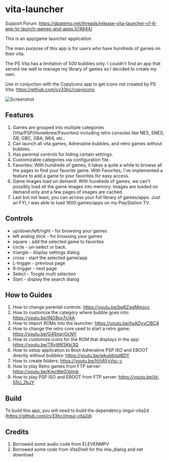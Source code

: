 # vita-launcher

Support Forum:
https://gbatemp.net/threads/release-vita-launcher-v1-6-app-to-launch-games-and-apps.574644/

This is an app/game launcher application.

The main purpose of this app is for users who have hundreds of games on their vita.

The PS Vita has a limitation of 500 bubbles only. I couldn't find an app that served me well
to manage my library of games so I decided to create my own.

Use in conjuction with the CopyIcons app to get icons not created by PS Vita: https://github.com/cy33hc/copyicons

![Screenshot](screenshot.jpg)

## Features

1. Games are grouped into multiple categories (Vita/PSP/Homebrew/Favorites) including retro consoles like NES, SNES, GB, GBC, GBA, N64, etc..
2. Can launch all vita games, Adrenaline bubbles, and retro games without bubbles.
3. Has parental controls for hiding certain settings.
4. Customizable categories via configuration file.
3. Favorites: With hundreds of games, it takes a quite a while to browse all the pages to find your favorite game. With Favorites, I've implemented a feature to add a game to your favorites for easy access.
4. Game images load on demand: With hundreds of games, we can't possibly load all the game images into memory. Images are loaded on demand only and a few pages of images are cached.
5. Last but not least, you can access your full library of games/apps. Just an FYI, I was able to load 1600 games/apps on my PlayStation TV.

## Controls

- up/down/left/right - for browsing your games 
- left analog stick - for browsing your games
- square - add the selected game to favorites
- circle - un-select or back.
- triangle - display settings dialog.
- cross - start the selected game/app
- L-trigger - previous page
- R-trigger - next page
- Select - Toogle multi selection
- Start - display the search dialog

## How to Guides
1. How to change parental controls: https://youtu.be/bq6ZggMmocc
2. How to customize the category where bubble goes into: https://youtu.be/lNG8ox7cj4A
3. How to import ROMs into the launcher: https://youtu.be/hsADyvClBC4
4. How to change the retro core used to start a retro game: https://youtu.be/G49xqrjOcNY
5. How to customize icons for the ROM that displays in the app: https://youtu.be/TRvWKSKki3Q
6. How to setup application to Boot Adrenaline PSP ISO and EBOOT directly without bubbles: https://youtu.be/wkubbIsd8DY
7. How to create folders: https://youtu.be/hVtAYvVsc-c
8. How to play Retro games from FTP server: https://youtu.be/KmcWeG1qImk
9. How to play PSP ISO and EBOOT from FTP server: https://youtu.be/Id-S5U_ZbJY
   
## Build
To build this app, you will need to build the dependency imgui-vita2d (https://github.com/cy33hc/imgui-vita2d).

## Credits
1. Borrowed some audio code from ELEVENMPV
2. Borrowed some code from VitaShell for the ime_dialog and net download
